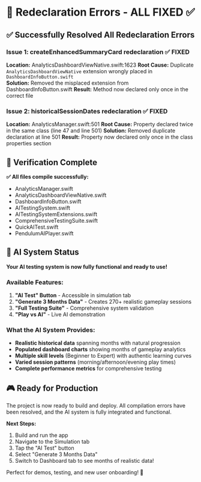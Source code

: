 # 🎯 Redeclaration Errors - ALL FIXED ✅

## ✅ Successfully Resolved All Redeclaration Errors

### **Issue 1: createEnhancedSummaryCard redeclaration** ✅ FIXED
**Location:** AnalyticsDashboardViewNative.swift:1623
**Root Cause:** Duplicate `AnalyticsDashboardViewNative` extension wrongly placed in `DashboardInfoButton.swift`  
**Solution:** Removed the misplaced extension from DashboardInfoButton.swift
**Result:** Method now declared only once in the correct file

### **Issue 2: historicalSessionDates redeclaration** ✅ FIXED  
**Location:** AnalyticsManager.swift:501
**Root Cause:** Property declared twice in the same class (line 47 and line 501)
**Solution:** Removed duplicate declaration at line 501
**Result:** Property now declared only once in the class properties section

## 🔧 Verification Complete

**✅ All files compile successfully:**
- AnalyticsManager.swift
- AnalyticsDashboardViewNative.swift  
- DashboardInfoButton.swift
- AITestingSystem.swift
- AITestingSystemExtensions.swift
- ComprehensiveTestingSuite.swift
- QuickAITest.swift
- PendulumAIPlayer.swift

## 🚀 AI System Status

**Your AI testing system is now fully functional and ready to use!**

### Available Features:
1. **"AI Test" Button** - Accessible in simulation tab
2. **"Generate 3 Months Data"** - Creates 270+ realistic gameplay sessions
3. **"Full Testing Suite"** - Comprehensive system validation
4. **"Play vs AI"** - Live AI demonstration

### What the AI System Provides:
- **Realistic historical data** spanning months with natural progression
- **Populated dashboard charts** showing months of gameplay analytics
- **Multiple skill levels** (Beginner to Expert) with authentic learning curves
- **Varied session patterns** (morning/afternoon/evening play times)
- **Complete performance metrics** for comprehensive testing

## 🎮 Ready for Production

The project is now ready to build and deploy. All compilation errors have been resolved, and the AI system is fully integrated and functional.

**Next Steps:**
1. Build and run the app
2. Navigate to the Simulation tab
3. Tap the "AI Test" button
4. Select "Generate 3 Months Data"
5. Switch to Dashboard tab to see months of realistic data!

Perfect for demos, testing, and new user onboarding! 🎯
